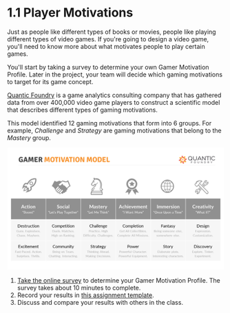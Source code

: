 # 1.1 Player Motivations

Just as people like different types of books or movies, people like playing different types of video games. If you're going to design a video game, you'll need to know more about what motivates people to play certain games.

You'll start by taking a survey to determine your own Gamer Motivation Profile. Later in the project, your team will decide which gaming motivations to target for its game concept.

[Quantic Foundry](http://quanticfoundry.com/) is a game analytics consulting company that has gathered data from over 400,000 video game players to construct a scientific model that describes different types of gaming motivations.

This model identified 12 gaming motivations that form into 6 groups. For example, _Challenge_ and _Strategy_ are gaming motivations that belong to the _Mastery_ group.

![](../assets/gamer-motivation-model.png)

1. [Take the online survey](https://apps.quanticfoundry.com/surveys/start/gamerprofile/) to determine your Gamer Motivation Profile. The survey takes about 10 minutes to complete.
2. Record your results in [this assignment template](https://drive.google.com/open?id=1QtWFyRvM4sgI5W1iHRpx-60IMaf7P4drH122iJjbMoc).
3. Discuss and compare your results with others in the class.

